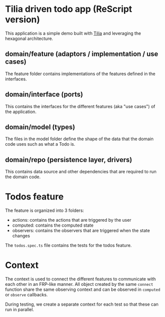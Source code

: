 # Tilia driven todo app (ReScript version)

This application is a simple demo built with [Tilia](https://github.com/tiliajs/tilia) and leveraging the hexagonal architecture.

## domain/feature (adaptors / implementation / use cases)

The feature folder contains implementations of the features defined in the interfaces.

## domain/interface (ports)

This contains the interfaces for the different features (aka "use cases") of the application.

## domain/model (types)

The files in the model folder define the shape of the data that the domain code uses such as what a Todo is.

## domain/repo (persistence layer, drivers)

This contains data source and other dependencies that are required to run the domain code.

# Todos feature

The feature is organized into 3 folders:

- actions: contains the actions that are triggered by the user
- computed: contains the computed state
- observers: contains the observers that are triggered when the state changes

The `todos.spec.ts` file contains the tests for the todos feature.

# Context

The context is used to connect the different features to communicate with each other in an FRP-like manner. All object created by the same `connect` function share the same observing context and can be observed in `computed` or `observe` callbacks.

During testing, we create a separate context for each test so that these can run in parallel.
